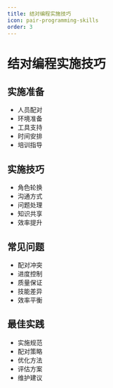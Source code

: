 ```yaml
---
title: 结对编程实施技巧
icon: pair-programming-skills
order: 3
---
```


# 结对编程实施技巧

## 实施准备
- 人员配对
- 环境准备
- 工具支持
- 时间安排
- 培训指导

## 实施技巧
- 角色轮换
- 沟通方式
- 问题处理
- 知识共享
- 效率提升

## 常见问题
- 配对冲突
- 进度控制
- 质量保证
- 技能差异
- 效率平衡

## 最佳实践
- 实施规范
- 配对策略
- 优化方法
- 评估方案
- 维护建议
